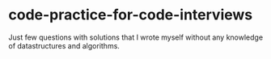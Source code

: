 # code-practice-for-code-interviews

Just few questions with solutions that I wrote myself without any knowledge of datastructures and algorithms.

